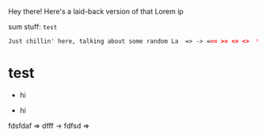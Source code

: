 Hey there! Here's a laid-back version of that Lorem ip

sum stuff: `test`

```markdown
Just chillin' here, talking about some random La  => -> === >= <= <>  tin-sounding words. You know, the usual "dolor sit amet" jazz. No big deal, just keeping it casual => -> ===.
```

# test

* hi

* hi

fdsfdaf => dfff -> fdfsd =>
